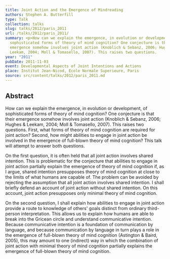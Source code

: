 ```yaml
---
title: Joint Action and the Emergence of Mindreading
authors: Stephen A. Butterfill
type: Talk
collection: talks
slug: talks/2012/paris_2011
url: /talks/2012/paris_2011/
summary: <p>How can we explain the emergence, in evolution or development, of
  sophisticated forms of theory of mind cognition? One conjecture is that their
  emergence somehow involves joint action (Knoblich & Sebanz, 2006; Hughes &
  Leekam, 2004; Moll & Tomasello, 2007). This raises two questions.
year: "2011"
pubDate: 2011-11-03
event: Developmental Aspects of Joint Intentions and Actions
place: Institut Jean-Nicod, Ecole Normale Superieure, Paris
source: src/content/talks/2012/paris_2011.md
---
```


## Abstract

<p>How can we explain the emergence, in evolution or development, of sophisticated forms of theory of mind cognition?  One conjecture is that their emergence somehow involves joint action (Knoblich & Sebanz, 2006; Hughes & Leekam, 2004; Moll & Tomasello, 2007).  This raises two questions.  First, what forms of theory of mind cognition are required for joint action?  Second, how might abilities to engage in joint action be involved in the emergence of full-blown theory of mind cognition?  This talk will attempt to answer both questions.</p><p>On the first question, it is often held that all joint action involves shared intention.  This is problematic for the conjecture that abilities to engage in joint action partially explain the emergence of theory of mind cognition if, as I argue, shared intention presupposes theory of mind cognition at close to the limits of what humans are capable of.  The problem can be avoided by rejecting the assumption that all joint action involves shared intention.  I shall briefly defend an account of joint action without shared intention.  On this account, joint action presupposes only minimal theory of mind cognition.</p><p>On the second question, I shall explain how abilities to engage in joint action provide a route to knowledge of others' goals distinct from ordinary third-person interpretation.  This allows us to explain how humans are able to break into the Gricean circle and understand communicative intention.  Because communicative intention is a foundation of communication by language, and because communication by language in turn plays a role in the emergence of full-blown theory of mind cognition (Astington & Baird, 2005), this may amount to one (indirect) way in which the combination of joint action with minimal theory of mind cognition partially explains the emergence of full-blown theory of mind cognition.</p>
